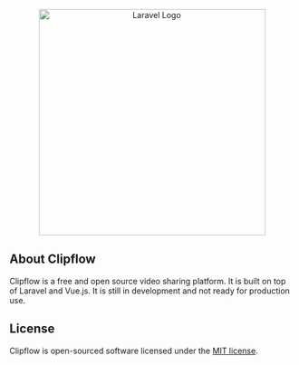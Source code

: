 <p align="center"><a href="https://github.com/Clipflow/clipflow" target="_blank"><img src="https://i.imgur.com/TEEMMrh.png" width="400" alt="Laravel Logo"></a></p>

## About Clipflow

Clipflow is a free and open source video sharing platform. It is built on top of Laravel and Vue.js. It is still in development and not ready for production use.

## License

Clipflow is open-sourced software licensed under the [MIT license](https://opensource.org/licenses/MIT).
